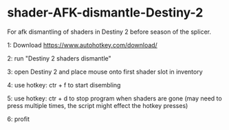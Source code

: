 # shader-AFK-dismantle-Destiny-2
For afk dismantling of shaders in Destiny 2 before season of the splicer. 

 1: Download https://www.autohotkey.com/download/
 
 2: run "Destiny 2 shaders dismantle"
 
 3: open Destiny 2 and place mouse onto first shader slot in inventory
 
 4: use hotkey: ctr + f to start disembling
 
 5: use hotkey: ctr + d to stop program when shaders are gone (may need to press multiple times, the script might effect the hotkey presses)
 
 6: profit

